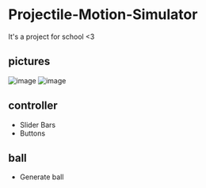 # Projectile-Motion-Simulator
It's a project for school &lt;3

## pictures
![image](https://i.imgur.com/67iq2lc.png)
![image](https://i.imgur.com/gMtIM7v.png)

## controller
- Slider Bars
- Buttons

## ball
- Generate ball
